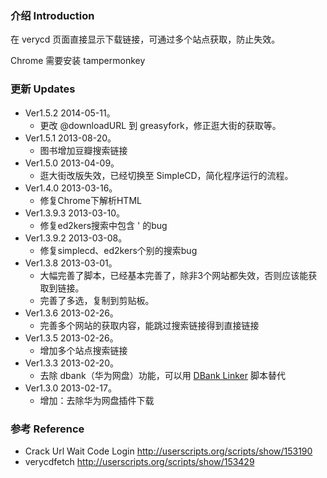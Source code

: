 ### 介绍 Introduction

在 verycd 页面直接显示下载链接，可通过多个站点获取，防止失效。

Chrome 需要安装 tampermonkey

### 更新 Updates

- Ver1.5.2 2014-05-11。
	- 更改 @downloadURL 到 greasyfork，修正逛大街的获取等。
- Ver1.5.1 2013-08-20。
	- 图书增加豆瓣搜索链接
- Ver1.5.0 2013-04-09。
	- 逛大街改版失效，已经切换至 SimpleCD，简化程序运行的流程。
- Ver1.4.0 2013-03-16。
	- 修复Chrome下解析HTML
- Ver1.3.9.3 2013-03-10。
	- 修复ed2kers搜索中包含 ' 的bug
- Ver1.3.9.2 2013-03-08。
	- 修复simplecd、ed2kers个别的搜索bug
- Ver1.3.8 2013-03-01。
	- 大幅完善了脚本，已经基本完善了，除非3个网站都失效，否则应该能获取到链接。
	- 完善了多选，复制到剪贴板。
- Ver1.3.6 2013-02-26。
	- 完善多个网站的获取内容，能跳过搜索链接得到直接链接
- Ver1.3.5 2013-02-26。
	- 增加多个站点搜索链接
- Ver1.3.3 2013-02-20。
	- 去除 dbank（华为网盘）功能，可以用 [DBank Linker][0] 脚本替代
- Ver1.3.0 2013-02-17。
	- 增加：去除华为网盘插件下载

### 参考 Reference

* Crack Url Wait Code Login
http://userscripts.org/scripts/show/153190
* verycdfetch
http://userscripts.org/scripts/show/153429

[0]: http://userscripts.org/scripts/show/116879
